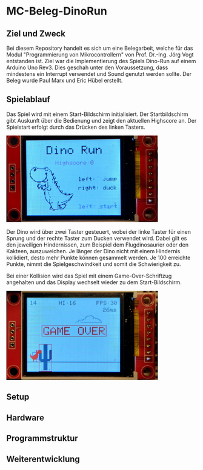 # MC-Beleg-DinoRun

## Ziel und Zweck

Bei diesem Repository handelt es sich um eine Belegarbeit, welche für das Modul "Programmierung von Mikrocontrollern" von Prof. Dr.-Ing. Jörg Vogt entstanden ist. Ziel war die Implementierung des Spiels Dino-Run auf einem Arduino Uno Rev3. Dies geschah unter den Voraussetzung, dass mindestens ein Interrupt verwendet und Sound genutzt werden sollte. Der Beleg wurde Paul Marx und Eric Hübel erstellt.

## Spielablauf

Das Spiel wird mit einem Start-Bildschirm initialisiert. Der Startbildschirm gibt Auskunft über die Bedienung und zeigt den aktuellen Highscore an. Der Spielstart erfolgt durch das Drücken des linken Tasters. 

<img src="img/documentation/start_screen.jpg" alt="Startbildschirm" width="400">

Der Dino wird über zwei Taster gesteuert, wobei der linke Taster für einen Sprung und der rechte Taster zum Ducken verwendet wird. Dabei gilt es den jeweiligen Hindernissen, zum Beispiel dem Flugdinosaurier oder den Kakteen, auszuweichen. Je länger der Dino nicht mit einem Hindernis kollidiert, desto mehr Punkte können gesammelt werden. Je 100 erreichte Punkte, nimmt die Spielgeschwindkeit und somit die Schwierigkeit zu. 

Bei einer Kollision wird das Spiel mit einem Game-Over-Schriftzug angehalten und das Display wechselt wieder zu dem Start-Bildschirm.

<img src="img/documentation/game_over_screen.jpg" alt="Startbildschirm" width="400">

## Setup

## Hardware

## Programmstruktur

## Weiterentwicklung
